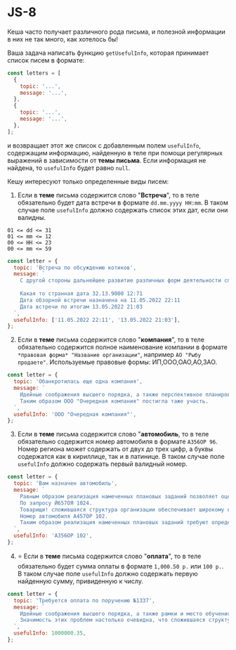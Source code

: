 # JS-8

Кеша часто получает различного рода письма, и полезной информации в них не так много, как хотелось бы!

Ваша задача написать функцию `getUsefulInfo`, которая принимает список писем в формате:

```js
const letters = [
  {
    topic: '...',
    message: '...',
  },
  {
    topic: '...',
    message: '...',
  },
];
```

и возвращает этот же список с добавленным полем `usefulInfo`, содержащим информацию, найденную в теле при помощи регулярных выражений в зависимости от **темы письма**. Если информация не найдена, то `usefulInfo` будет равно `null`.

Кешу интересуют только определенные виды писем:

1. Если в **теме** письма содержится слово "**Встреча**", то в теле обязательно будет дата встречи в формате `dd.mm.yyyy HH:mm`. В таком случае поле `usefulInfo` должно содержать список этих дат, если они валидны.

```
01 <= dd <= 31
01 <= mm <= 12
00 <= HH <= 23
00 <= mm <= 59
```

```js
const letter = {
  topic: 'Встреча по обсуждению котиков',
  message: `
    С другой стороны дальнейшее развитие различных форм деятельности способствует подготовки и реализации систем массового участия. Равным образом сложившаяся структура организации обеспечивает широкому кругу (специалистов) участие в формировании системы обучения кадров, соответствует насущным потребностям.
    
    Какая то странная дата 32.13.9000 12:71
    Дата обзорной встречи назначена на 11.05.2022 22:11
    Дата встречи по итогам 13.05.2022 21:03
  `,
  usefulInfo: ['11.05.2022 22:11', '13.05.2022 21:03'],
};
```

2. Если в **теме** письма содержится слово "**компания**", то в теле обязательно содержится полное наименование компании в формате `*правовая форма* "Название организации"`, например `АО "Рыбу продаете"`. Используемые правовые формы: ИП,ООО,ОАО,АО,ЗАО.

```js
const letter = {
  topic: 'Обанкротилась еще одна компания',
  message: `
    Идейные соображения высшего порядка, а также перспективное планирование не оставляет шанса для своевременного выполнения сверхзадачи. С учётом сложившейся международной обстановки, дальнейшее развитие различных форм деятельности требует от нас анализа кластеризации усилий. Повседневная практика показывает, что современная методология разработки предопределяет высокую востребованность распределения внутренних резервов и ресурсов.
    Таким образом ООО "Очередная компания" постигла таже участь.
  `,
  usefulInfo: 'ООО "Очередная компания"',
};
```

3. Если в **теме** письма содержится слово "**автомобиль**, то в теле обязательно содержится номер автомобиля в формате `А356ОР 96`. Номер региона может содержать от двух до трех цифр, а буквы содержатся как в кириллице, так и в латинице. В таком случае поле `usefulInfo` должно содержать первый валидный номер.

```js
const letter = {
  topic: 'Вам назначен автомобиль',
  message: `
    Равным образом реализация намеченных плановых заданий позволяет оценить значение направлений прогрессивного развития. 
    По запросу Й657ОЯ 1024.
    Товарищи! сложившаяся структура организации обеспечивает широкому кругу (специалистов) участие в формировании позиций, занимаемых участниками в отношении поставленных задач.
    Номер автомобиля А457ОР 102.
    Таким образом реализация намеченных плановых заданий требуют определения и уточнения соответствующий условий активизации.
  `,
  usefulInfo: 'А356ОР 102',
};
```

4. ⭐ Если в **теме** письма содержится слово "**оплата**", то в теле обязательно будет сумма оплаты в формате `1,000.50 р.` или `100 р.`. В таком случае поле `usefulInfo` должно содержать первую найденную сумму, привиденную к числу.

```js
const letter = {
  topic: 'Требуется оплата по поручению №1337',
  message: `
    Идейные соображения высшего порядка, а также рамки и место обучения кадров представляет собой интересный эксперимент проверки соответствующий условий активизации. Сумма к оплате 1,000,000.35 р.
    Значимость этих проблем настолько очевидна, что сложившаяся структура организации играет важную роль в формировании новых предложений.
  `,
  usefulInfo: 1000000.35,
};
```
